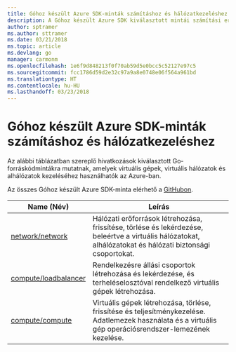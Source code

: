 ```yaml
---
title: Góhoz készült Azure SDK-minták számításhoz és hálózatkezeléshez
description: A Góhoz készült Azure SDK kiválasztott mintái számítási erőforrások, például virtuális gépek, valamint virtuális hálózatok használatához.
author: sptramer
ms.author: sttramer
ms.date: 03/21/2018
ms.topic: article
ms.devlang: go
manager: carmonm
ms.openlocfilehash: 1e6f9d848213f0f70ab59d5e0bcc5c52127e97c5
ms.sourcegitcommit: fcc1786d59d2e32c97a9a8e0748e06f564a961bd
ms.translationtype: HT
ms.contentlocale: hu-HU
ms.lasthandoff: 03/23/2018
---
```

# <a name="azure-sdk-for-go-samples-for-compute-and-networking"></a>Góhoz készült Azure SDK-minták számításhoz és hálózatkezeléshez

Az alábbi táblázatban szereplő hivatkozások kiválasztott Go-forráskódmintákra mutatnak, amelyek virtuális gépek, virtuális hálózatok és alhálózatok kezeléséhez használhatók az Azure-ban. 

Az összes Góhoz készült Azure SDK-minta elérhető a [GitHubon](https://github.com/Azure-Samples/azure-sdk-for-go-samples).

| Name (Név) | Leírás |
|------|-------------|
| [network/network](https://github.com/Azure-Samples/azure-sdk-for-go-samples/blob/master/network/network.go) | Hálózati erőforrások létrehozása, frissítése, törlése és lekérdezése, beleértve a virtuális hálózatokat, alhálózatokat és hálózati biztonsági csoportokat. |
| [compute/loadbalancer](https://github.com/Azure-Samples/azure-sdk-for-go-samples/blob/master/compute/loadbalancer.go) | Rendelkezésre állási csoportok létrehozása és lekérdezése, és terheléselosztóval rendelkező virtuális gépek létrehozása. |
| [compute/compute](https://github.com/Azure-Samples/azure-sdk-for-go-samples/blob/master/compute/compute.go) | Virtuális gépek létrehozása, törlése, frissítése és teljesítménykezelése. Adatlemezek használata és a virtuális gép operációsrendszer-lemezének kezelése. |
